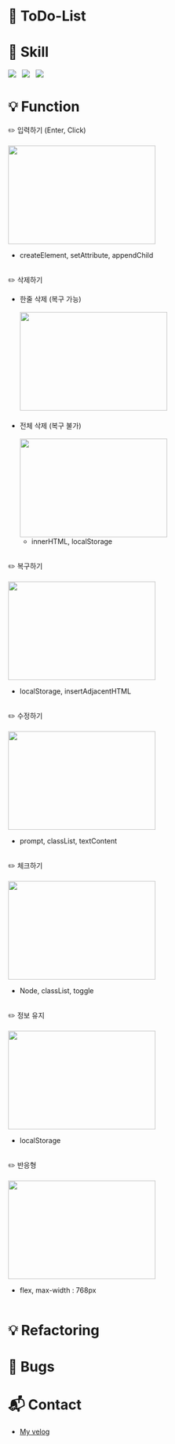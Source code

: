 # :seedling: ToDo-List
 
# :muscle: Skill
<p>
<a href = "#"><img src= "https://img.shields.io/badge/-HTML5-%23E34F26?logo=html5&logoColor=white&style=plastic&logoWidth=15"></a> &nbsp
<a href = "#"><img src= "https://img.shields.io/badge/-CSS-%231572B6?logo=css3&logoColor=white&style=plastic&logoWidth=15"></a> &nbsp
<a href = "#"><img src= "https://img.shields.io/badge/-JavaScript-%23F7DF12?logo=javascript&logoColor=white&style=plastic&logoWidth=15"></a>
</p>

# :bulb: Function
:pencil2: 입력하기 (Enter, Click)<br><br>
<img src= "https://user-images.githubusercontent.com/84709433/154330336-07fe73f5-c559-42cb-ad54-0038debb5980.gif" width="300" height= "200">
- createElement, setAttribute, appendChild<br><br>

:pencil2: 삭제하기
- 한줄 삭제 (복구 가능)<br><br>
  <img src= "https://user-images.githubusercontent.com/84709433/154330466-abbf303a-e1de-4eeb-b227-42eefc4bbbc1.gif" width="300" height= "200"><br><br>
- 전체 삭제 (복구 불가)<br><br>
  <img src= "https://user-images.githubusercontent.com/84709433/154330436-da12ba3c-f530-4efe-8f44-9683782f9700.gif" width="300" height= "200">
  - innerHTML, localStorage<br><br>

:pencil2: 복구하기<br><br>
<img src= "https://user-images.githubusercontent.com/84709433/154330420-2219007f-b6ca-4ea3-8c3d-c48cd0d55e61.gif" width="300" height= "200">
- localStorage, insertAdjacentHTML<br><br>

:pencil2: 수정하기<br><br>
<img src= "https://user-images.githubusercontent.com/84709433/154330401-d565ef1c-0693-46da-9157-5598b1adafff.gif" width="300" height= "200">
- prompt, classList, textContent<br><br>

:pencil2: 체크하기<br><br>
<img src= "https://user-images.githubusercontent.com/84709433/154330450-0e45ebf7-dcce-48d6-b0bf-66df7555d0b0.gif" width="300" height= "200">
- Node, classList, toggle<br><br>

:pencil2: 정보 유지<br><br>
<img src= "https://user-images.githubusercontent.com/84709433/154330439-f88ab060-40e3-4ad3-a5d3-c35ed88f276d.gif" width="300" height= "200">
- localStorage<br><br>

:pencil2: 반응형<br><br>
<img src= "https://user-images.githubusercontent.com/84709433/154335117-0310797d-361f-409e-aa5a-4a041d8af340.gif" width="300" height= "200">
- flex, max-width : 768px<br><br>

# :bulb: Refactoring


# :bug: Bugs

# :mailbox_with_mail: Contact
- <a href=https://velog.io/@ssket>My velog</a>
